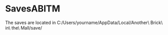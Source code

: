 # SavesABITM
The saves are located in C:/Users/yourname/AppData/Local/Another\ Brick\ in\ the\ Mall/save/
